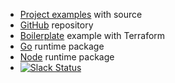 

- [Project examples](https://github.com/apex/apex/tree/master/_examples) with source
- [GitHub](https://github.com/apex/apex) repository
- [Boilerplate](https://github.com/apex/boilerplate) example with Terraform
- [Go](https://github.com/apex/go-apex) runtime package
- [Node](https://github.com/apex/node-apex) runtime package
- [![Slack Status](https://apex-dev.azurewebsites.net/badge.svg)](https://apex-dev.azurewebsites.net/)
